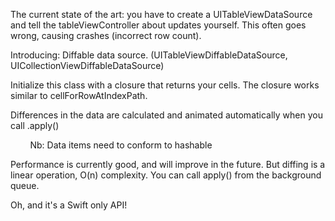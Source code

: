 
The current state of the art: you have to create a UITableViewDataSource
and tell the tableViewController about updates yourself. This often goes
wrong, causing crashes (incorrect row count).

Introducing: Diffable data source. (UITableViewDiffableDataSource,
UICollectionViewDiffableDataSource)

Initialize this class with a closure that returns your cells. The
closure works similar to cellForRowAtIndexPath.

Differences in the data are calculated and animated automatically when
you call .apply()

        Nb: Data items need to conform to hashable

Performance is currently good, and will improve in the future. But
diffing is a linear operation, O(n) complexity. You can call apply()
from the background queue.

Oh, and it's a Swift only API!
